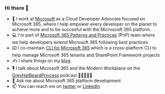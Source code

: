 ### Hi there 👋

- 💼 I work at [Microsoft](https://www.microsoft.com) as a Cloud Developer Advocate focused on Microsoft 365, where I help empower every developer on the planet to achieve more and to be succesful with the Micrososft 365 platform.
- 💻 I'm part of [Microsoft 365 Patterns and Practices](https://pnp.github.io) (PnP) team where we help developers extend Microsoft 365 following best practices
- ⌨️ I co-maintain [CLI for Microsoft 365](https://pnp.github.io/cli-microsoft365/) which is a cross-platform CLI to help manage Microsoft 365 tenants and SharePoint Framework projects
- ✍️ I share things on my [blog](https://garrytrinder.github.io)
- 🎙 I talk about Microsoft 365 and the Modern Workplace on the [GreyHatBeardPrincess](https://www.greyhatbeard.com) podcast 🦡🎩🧔🏻👸
- 💬 Ask me about Microsoft 365 platform development
- 📫 You can reach me on [twitter](https://twitter.com/garrytrinder) or [LinkedIn](https://www.linkedin.com/in/gtrinder)

